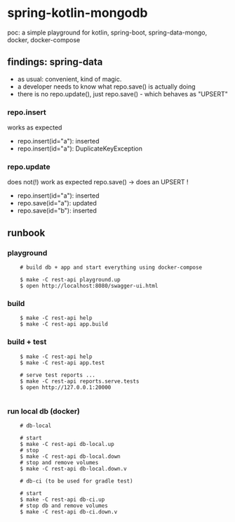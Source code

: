 # spring-kotlin-mongodb
poc: a simple playground for kotlin, spring-boot, spring-data-mongo, docker, docker-compose

## findings: spring-data

- as usual: convenient, kind of magic.
- a developer needs to know what repo.save() is actually doing
- there is no repo.update(), just repo.save() - which behaves as "UPSERT"

### repo.insert

works as expected

- repo.insert(id="a"): inserted
- repo.insert(id="a"): DuplicateKeyException

### repo.update

does not(!) work as expected
repo.save() -> does an UPSERT !

- repo.insert(id="a"): inserted
- repo.save(id="a"): updated
- repo.save(id="b"): inserted

## runbook

### playground

```
    # build db + app and start everything using docker-compose
       
    $ make -C rest-api playground.up
    $ open http://localhost:8080/swagger-ui.html
```


### build

```
    $ make -C rest-api help
    $ make -C rest-api app.build

```

### build + test

```
    $ make -C rest-api help
    $ make -C rest-api app.test
    
    # serve test reports ...
    $ make -C rest-api reports.serve.tests
    $ open http://127.0.0.1:20000
    

```

### run local db (docker)

```
    # db-local
    
    # start
    $ make -C rest-api db-local.up
    # stop
    $ make -C rest-api db-local.down
    # stop and remove volumes
    $ make -C rest-api db-local.down.v
            
    # db-ci (to be used for gradle test)
    
    # start
    $ make -C rest-api db-ci.up
    # stop db and remove volumes
    $ make -C rest-api db-ci.down.v

```




